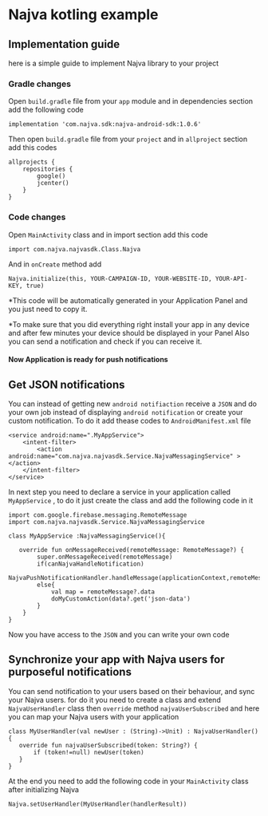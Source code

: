 # Najva kotling example

## Implementation guide

here is a simple guide to implement Najva library to your project

### Gradle changes

Open `build.gradle` file from your `app` module and in dependencies section add the following code

```
implementation 'com.najva.sdk:najva-android-sdk:1.0.6'
```


Then open `build.gradle` file from your `project` and in `allproject` section add this codes

```
allprojects {
    repositories {
        google()
        jcenter()
    }
}
```

### Code changes

Open `MainActivity` class and in import section add this code

```
import com.najva.najvasdk.Class.Najva
```

And in `onCreate` method add 

```
Najva.initialize(this, YOUR-CAMPAIGN-ID, YOUR-WEBSITE-ID, YOUR-API-KEY, true)
```

*This code will be automatically generated in your Application Panel and you just need to copy it.

*To make sure that you did everything right install your app in any device and after few minutes your device should be displayed in your Panel
Also you can send a notification and check if you can receive it.

#### Now Application is ready for push notifications

## Get JSON notifications

You can instead of getting new `android notifiaction` receive a `JSON` and do your own job instead of displaying `android notification` or create your custom notification.
To do it add thease codes to `AndroidManifest.xml` file

```
<service android:name=".MyAppService">
    <intent-filter>
        <action android:name="com.najva.najvasdk.Service.NajvaMessagingService" ></action>
    </intent-filter>
</service>
```

In next step you need to declare a service in your application called `MyAppService` , to do it just create the class and add the following code in it

```
import com.google.firebase.messaging.RemoteMessage
import com.najva.najvasdk.Service.NajvaMessagingService

class MyAppService :NajvaMessagingService(){

   override fun onMessageReceived(remoteMessage: RemoteMessage?) {
        super.onMessageReceived(remoteMessage)
        if(canNajvaHandleNotification)
            NajvaPushNotificationHandler.handleMessage(applicationContext,remoteMessage)
        else{
            val map = remoteMessage?.data
            doMyCustomAction(data?.get('json-data')
        }
    }
}
```
Now you have access to the `JSON` and you can write your own code

## Synchronize your app with Najva users for purposeful notifications

You can send notification to your users based on their behaviour, and sync your Najva users. for do it you need to create a class and extend `NajvaUserHandler` class then `override` method `najvaUserSubscribed` and here you can map your Najva users with your application

```
class MyUserHandler(val newUser : (String)->Unit) : NajvaUserHandler() {
   override fun najvaUserSubscribed(token: String?) {
       if (token!=null) newUser(token)
   }
}
```

At the end you need to add the following code in your `MainActivity` class after initializing Najva

```
Najva.setUserHandler(MyUserHandler(handlerResult))
```